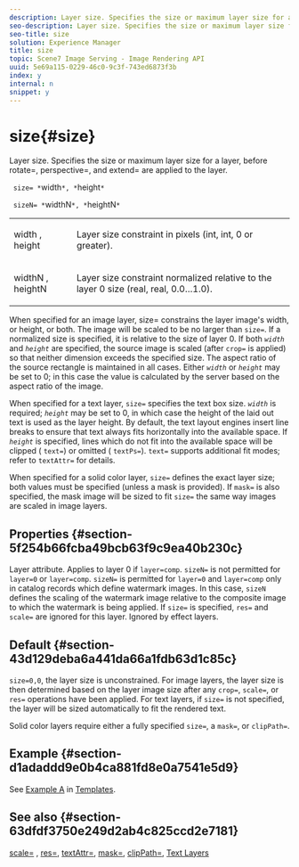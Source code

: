 ```yaml
---
description: Layer size. Specifies the size or maximum layer size for a layer, before rotate=, perspective=, and extend= are applied to the layer.
seo-description: Layer size. Specifies the size or maximum layer size for a layer, before rotate=, perspective=, and extend= are applied to the layer.
seo-title: size
solution: Experience Manager
title: size
topic: Scene7 Image Serving - Image Rendering API
uuid: 5e69a115-0229-46c0-9c3f-743ed6873f3b
index: y
internal: n
snippet: y
---
```


# size{#size}

Layer size. Specifies the size or maximum layer size for a layer, before rotate=, perspective=, and extend= are applied to the layer.

 ` size= *`width`*, *`height`*`

` sizeN= *`widthN`*, *`heightN`*`

<table id="simpletable_FBE17D736F93485AA0053BF447B4CC9F"> 
 <tr class="strow"> 
  <td class="stentry"> <p> <span class="codeph"> <span class="varname"> width </span>, <span class="varname"> height </span> </span> </p> </td> 
  <td class="stentry"> <p>Layer size constraint in pixels (int, int, 0 or greater). </p> </td> 
 </tr> 
 <tr class="strow"> 
  <td class="stentry"> <p> <span class="codeph"> <span class="varname"> widthN </span>, <span class="varname"> heightN </span> </span> </p> </td> 
  <td class="stentry"> <p>Layer size constraint normalized relative to the layer 0 size (real, real, 0.0…1.0). </p> </td> 
 </tr> 
</table>

When specified for an image layer, size= constrains the layer image's width, or height, or both. The image will be scaled to be no larger than `size=`. If a normalized size is specified, it is relative to the size of layer 0. If both *`width`* and *`height`* are specified, the source image is scaled (after `crop=` is applied) so that neither dimension exceeds the specified size. The aspect ratio of the source rectangle is maintained in all cases. Either *`width`* or *`height`* may be set to 0; in this case the value is calculated by the server based on the aspect ratio of the image.

When specified for a text layer, `size=` specifies the text box size. *`width`* is required; *`height`* may be set to 0, in which case the height of the laid out text is used as the layer height. By default, the text layout engines insert line breaks to ensure that text always fits horizontally into the available space. If *`height`* is specified, lines which do not fit into the available space will be clipped ( `text=`) or omitted ( `textPs=`). `text=` supports additional fit modes; refer to `textAttr=` for details.

When specified for a solid color layer, `size=` defines the exact layer size; both values must be specified (unless a mask is provided). If `mask=` is also specified, the mask image will be sized to fit `size=` the same way images are scaled in image layers.

## Properties {#section-5f254b66fcba49bcb63f9c9ea40b230c}

Layer attribute. Applies to layer 0 if `layer=comp`. `sizeN=` is not permitted for `layer=0` or `layer=comp`. `sizeN=` is permitted for `layer=0` and `layer=comp` only in catalog records which define watermark images. In this case, `sizeN` defines the scaling of the watermark image relative to the composite image to which the watermark is being applied. If `size=` is specified, `res=` and `scale=` are ignored for this layer. Ignored by effect layers.

## Default {#section-43d129deba6a441da66a1fdb63d1c85c}

`size=0,0`, the layer size is unconstrained. For image layers, the layer size is then determined based on the layer image size after any `crop=`, `scale=`, or `res=` operations have been applied. For text layers, if `size=` is not specified, the layer will be sized automatically to fit the rendered text.

Solid color layers require either a fully specified `size=`, a `mask=`, or `clipPath=`.

## Example {#section-d1adaddd9e0b4ca881fd8e0a7541e5d9}

See [Example A](../../../../../is_api/http_ref/image-serving-api-ref/c-http-protocol-reference/c-templates/r-example-a.md#reference-c78ea82e8a1646738e764fa6685dfbac) in [Templates](../../../../../is_api/http_ref/image-serving-api-ref/c-http-protocol-reference/c-templates/c-templates.md#concept-3cd2d2adae0e41b2979b9640244d4d3e).

## See also {#section-63dfdf3750e249d2ab4c825ccd2e7181}

[scale=](../../../../../is_api/http_ref/image-serving-api-ref/c-http-protocol-reference/c-command-reference/r-is-http-scale.md#reference-098c30cea1764f189e6f7c7e400cc065) , [res=](../../../../../is_api/http_ref/image-serving-api-ref/c-http-protocol-reference/c-command-reference/r-res.md#reference-3d6fe416801148dea0f786f2b5169e55), [textAttr=](../../../../../is_api/http_ref/image-serving-api-ref/c-http-protocol-reference/c-command-reference/r-textattr.md#reference-ff00484fa3244286abeff34911f7ec0d), [mask=](../../../../../is_api/http_ref/image-serving-api-ref/c-http-protocol-reference/c-command-reference/r-mask.md#reference-922254e027404fb890b850e2723ee06e), [clipPath=](../../../../../is_api/http_ref/image-serving-api-ref/c-http-protocol-reference/c-command-reference/r-clippath.md#reference-8139b1b52dc54749b51b109521ddf83d), [Text Layers](../../../../../is_api/http_ref/image-serving-api-ref/c-http-protocol-reference/c-text-formatting/r-text-layers.md#reference-47e78cfb18134db5ab09e17af14a6a8f) 
